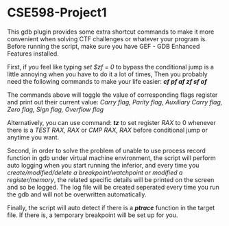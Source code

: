 # CSE598-Project1
This gdb plugin provides some extra shortcut commands to make it more convenient when solving CTF challenges or whatever your program is.
Before running the script, make sure you have GEF - GDB Enhanced Features installed. 

First, if you feel like typing *set $zf = 0* to bypass the conditional jump is a little annoying when you have to do it a lot of times,
Then you probably need the following commands to make your life easier:
***cf
pf
af
zf
sf
of***

The commands above will toggle the value of corresponding flags register and print out their current value:
*Carry flag,
Parity flag,
Auxiliary Carry flag,
Zero flag,
Sign flag,
Overflow flag*

Alternatively, you can use command:
***tz***
to set register *RAX* to 0 whenever there is a *TEST RAX, RAX* or *CMP RAX, RAX* before conditional jump or anytime you want.

Second, in order to solve the problem of unable to use process record function in gdb under virtual machine environment, the script will perform auto logging when you start running the inferior, and every time you *create/modified/delete a breakpoint/watchpoint or modified a register/memory*, the related specific details will be printed on the screen and so be logged. The log file will be created seperated every time you run the gdb and will not be overwritten automatically.

Finally, the script will auto detect if there is a ***ptrace*** function in the target file. If there is, a temporary breakpoint will be set up for you.
